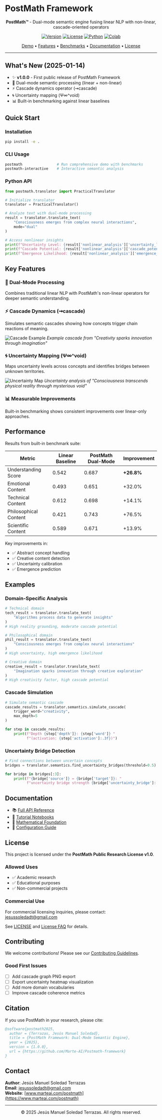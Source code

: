 # PostMath Framework

<div align="center">

**PostMath™** - Dual-mode semantic engine fusing linear NLP with non-linear, cascade-oriented operators

[![Version](https://img.shields.io/badge/version-1.0.0-blue.svg)](https://github.com/Marte-AI/Postmath-framework/releases)
[![License](https://img.shields.io/badge/license-PostMath%20Public%20Research-orange.svg)](LICENSE)
[![Python](https://img.shields.io/badge/python-3.9+-green.svg)](https://www.python.org/downloads/)
[![Colab](https://colab.research.google.com/assets/colab-badge.svg)](https://colab.research.google.com/github/Marte-AI/Postmath-framework/blob/main/examples/01_quickstart.ipynb)

[Demo](#quick-start) • [Features](#key-features) • [Benchmarks](#performance) • [Documentation](#documentation) • [License](#license)

</div>

---

## What's New (2025-01-14)

- ✨ **v1.0.0** - First public release of PostMath Framework
- 🚀 Dual-mode semantic processing (linear + non-linear)
- ⚡ Cascade dynamics operator (⇝cascade)
- 🌀 Uncertainty mapping (Ψ∞^void)
- 📊 Built-in benchmarking against linear baselines

## Quick Start

### Installation

```bash
pip install -e .
```

### CLI Usage

```bash
postmath                # Run comprehensive demo with benchmarks
postmath-interactive    # Interactive semantic analysis
```

### Python API

```python
from postmath.translator import PracticalTranslator

# Initialize translator
translator = PracticalTranslator()

# Analyze text with dual-mode processing
result = translator.translate_text(
    "Consciousness emerges from complex neural interactions", 
    mode="dual"
)

# Access nonlinear insights
print(f"Uncertainty Level: {result['nonlinear_analysis']['uncertainty_level']:.3f}")
print(f"Cascade Potential: {result['nonlinear_analysis']['cascade_potential']:.3f}")
print(f"Emergence Likelihood: {result['nonlinear_analysis']['emergence_likelihood']:.3f}")
```

## Key Features

### 🔄 Dual-Mode Processing
Combines traditional linear NLP with PostMath's non-linear operators for deeper semantic understanding.

### ⚡ Cascade Dynamics (⇝cascade)
Simulates semantic cascades showing how concepts trigger chain reactions of meaning.

![Cascade Example](assets/cascade_example.png)
*Example cascade from "Creativity sparks innovation through imagination"*

### 🌀 Uncertainty Mapping (Ψ∞^void)
Maps uncertainty levels across concepts and identifies bridges between unknown territories.

![Uncertainty Map](assets/uncertainty_map.png)
*Uncertainty analysis of "Consciousness transcends physical reality through mysterious void"*

### 📊 Measurable Improvements
Built-in benchmarking shows consistent improvements over linear-only approaches.

## Performance

Results from built-in benchmark suite:

| Metric | Linear Baseline | PostMath Dual-Mode | Improvement |
|--------|----------------|-------------------|-------------|
| Understanding Score | 0.542 | 0.687 | **+26.8%** |
| Emotional Content | 0.493 | 0.651 | +32.0% |
| Technical Content | 0.612 | 0.698 | +14.1% |
| Philosophical Content | 0.421 | 0.743 | +76.5% |
| Scientific Content | 0.589 | 0.671 | +13.9% |

Key improvements in:
- ✅ Abstract concept handling
- ✅ Creative content detection
- ✅ Uncertainty calibration
- ✅ Emergence prediction

## Examples

### Domain-Specific Analysis

```python
# Technical domain
tech_result = translator.translate_text(
    "Algorithms process data to generate insights"
)
# High reality grounding, moderate cascade potential

# Philosophical domain  
phil_result = translator.translate_text(
    "Consciousness emerges from complex neural interactions"
)
# High uncertainty, high emergence likelihood

# Creative domain
creative_result = translator.translate_text(
    "Imagination sparks innovation through creative exploration"
)
# High creativity factor, high cascade potential
```

### Cascade Simulation

```python
# Simulate semantic cascade
cascade_results = translator.semantics.simulate_cascade(
    trigger_word="creativity",
    max_depth=5
)

for step in cascade_results:
    print(f"Depth {step['depth']}: {step['word']} "
          f"(activation: {step['activation']:.3f})")
```

### Uncertainty Bridge Detection

```python
# Find connections between uncertain concepts
bridges = translator.semantics.find_uncertainty_bridges(threshold=0.5)

for bridge in bridges[:3]:
    print(f"{bridge['source']} ↔ {bridge['target']}: "
          f"uncertainty bridge strength {bridge['uncertainty_bridge']:.3f}")
```

## Documentation

- 📚 [Full API Reference](docs/api.md)
- 🎯 [Tutorial Notebooks](examples/)
- 🧮 [Mathematical Foundation](docs/theory.md)
- 🔧 [Configuration Guide](docs/configuration.md)

## License

This project is licensed under the **PostMath Public Research License v1.0**.

### Allowed Uses
- ✅ Academic research
- ✅ Educational purposes  
- ✅ Non-commercial projects

### Commercial Use
For commercial licensing inquiries, please contact: jesussoledadt@gmail.com

See [LICENSE](LICENSE) and [License FAQ](docs/LICENSE_FAQ.md) for details.

## Contributing

We welcome contributions! Please see our [Contributing Guidelines](CONTRIBUTING.md).

### Good First Issues
- [ ] Add cascade graph PNG export
- [ ] Export uncertainty heatmap visualization
- [ ] Add more domain vocabularies
- [ ] Improve cascade coherence metrics

## Citation

If you use PostMath in your research, please cite:

```bibtex
@software{postmath2025,
  author = {Terrazas, Jesús Manuel Soledad},
  title = {PostMath Framework: Dual-Mode Semantic Engine},
  year = {2025},
  version = {1.0.0},
  url = {https://github.com/Marte-AI/Postmath-framework}
}
```

## Contact

**Author**: Jesús Manuel Soledad Terrazas  
**Email**: jesussoledadt@gmail.com  
**Website**: [www.marteai.com/postmath](https://www.marteai.com/postmath)

---

<div align="center">

© 2025 Jesús Manuel Soledad Terrazas. All rights reserved.

</div>